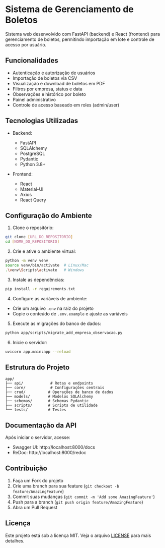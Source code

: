 # Sistema de Gerenciamento de Boletos

Sistema web desenvolvido com FastAPI (backend) e React (frontend) para gerenciamento de boletos, permitindo importação em lote e controle de acesso por usuário.

## Funcionalidades

- Autenticação e autorização de usuários
- Importação de boletos via CSV
- Visualização e download de boletos em PDF
- Filtros por empresa, status e data
- Observações e histórico por boleto
- Painel administrativo
- Controle de acesso baseado em roles (admin/user)

## Tecnologias Utilizadas

- Backend:
  - FastAPI
  - SQLAlchemy
  - PostgreSQL
  - Pydantic
  - Python 3.8+

- Frontend:
  - React
  - Material-UI
  - Axios
  - React Query

## Configuração do Ambiente

1. Clone o repositório:
```bash
git clone [URL_DO_REPOSITORIO]
cd [NOME_DO_REPOSITORIO]
```

2. Crie e ative o ambiente virtual:
```bash
python -m venv venv
source venv/bin/activate  # Linux/Mac
.\venv\Scripts\activate   # Windows
```

3. Instale as dependências:
```bash
pip install -r requirements.txt
```

4. Configure as variáveis de ambiente:
- Crie um arquivo `.env` na raiz do projeto
- Copie o conteúdo de `.env.example` e ajuste as variáveis

5. Execute as migrações do banco de dados:
```bash
python app/scripts/migrate_add_empresa_observacao.py
```

6. Inicie o servidor:
```bash
uvicorn app.main:app --reload
```

## Estrutura do Projeto

```
app/
├── api/            # Rotas e endpoints
├── core/           # Configurações centrais
├── crud/          # Operações de banco de dados
├── models/        # Modelos SQLAlchemy
├── schemas/       # Schemas Pydantic
├── scripts/       # Scripts de utilidade
└── tests/         # Testes
```

## Documentação da API

Após iniciar o servidor, acesse:
- Swagger UI: http://localhost:8000/docs
- ReDoc: http://localhost:8000/redoc

## Contribuição

1. Faça um Fork do projeto
2. Crie uma branch para sua feature (`git checkout -b feature/AmazingFeature`)
3. Commit suas mudanças (`git commit -m 'Add some AmazingFeature'`)
4. Push para a branch (`git push origin feature/AmazingFeature`)
5. Abra um Pull Request

## Licença

Este projeto está sob a licença MIT. Veja o arquivo [LICENSE](LICENSE) para mais detalhes. 